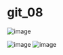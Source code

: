 # git_08
![image](https://github.com/user-attachments/assets/bfe4691c-e8d9-4319-8f52-c26bef301317)

![image](https://github.com/user-attachments/assets/851796d2-4a95-45e9-baab-0deca385c33d)
![image](https://github.com/user-attachments/assets/b6ddb0cd-8fb9-4c55-8ccf-585ff98ded29)
